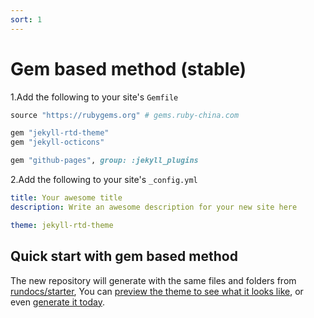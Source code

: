```yaml
---
sort: 1
---
```


# Gem based method (stable)
1.Add the following to your site's `Gemfile`
```ruby
source "https://rubygems.org" # gems.ruby-china.com

gem "jekyll-rtd-theme"
gem "jekyll-octicons"

gem "github-pages", group: :jekyll_plugins
```

2.Add the following to your site's `_config.yml`
```yml
title: Your awesome title
description: Write an awesome description for your new site here

theme: jekyll-rtd-theme
```

## Quick start with gem based method
The new repository will generate with the same files and folders from [rundocs/starter][repo], You can [preview the theme to see what it looks like][preview], or even [generate it today][generate].

[repo]: https://github.com/rundocs/starter/
[preview]: https://rundocs.github.io/starter/
[generate]: https://github.com/rundocs/starter/generate
